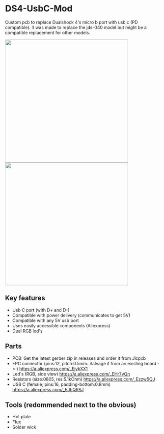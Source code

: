 # DS4-UsbC-Mod
Custom pcb to replace Dualshock 4's micro b port with usb c (PD compatible). It was made to replace the jds-040 model but might be a compatible replacement for other models.

<img src="https://github.com/DoganM95/DS4-UsbC-Mod/assets/38842553/2156dd19-5f74-4983-b0be-04cec12e4c07" height="400px">
<img src="https://github.com/DoganM95/DS4-UsbC-Mod/assets/38842553/dac39760-7246-4728-9780-7458eb919624" height="400px">


## Key features
- Usb C port (with D+ and D-)
- Compatible with power delivery (communicates to get 5V)
- Compatible with any 5V usb port
- Uses easily accessible components (Aliexpress)
- Dual RGB led's

## Parts
- PCB: Get the latest gerber zip in releases and order it from Jlcpcb
- FPC connector (pins:12, pitch:0.5mm. Salvage it from an existing board -> ) https://a.aliexpress.com/_EjykXX1
- Led's (RGB, side view) https://a.aliexpress.com/_EHr7vQn
- Resistors (size:0805, res:5.1kOhm) https://a.aliexpress.com/_Ezzw5QJ
- USB C (female, pins:16, padding-bottom:0.8mm) https://a.aliexpress.com/_EJhQRSJ

## Tools (redommended next to the obvious)
- Hot plate
- Flux
- Solder wick
